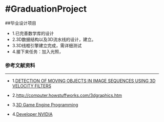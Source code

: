 #GraduationProject
=================

##毕业设计项目
* 1.已完善数学库的设计
* 2.3D数据结构以及3D流水线的设计，建立。
* 3.3D线框引擎建立完成，需详细测试
* 4.接下来任务：加入光照，

### 参考文献资料 ###
-----------------------------------------------------

* 1.[DETECTION OF MOVING OBJECTS IN IMAGE SEQUENCES USING 3D VELOCITY FILTERS
](http://www.metapress.com/content/d6p7773526758003/fulltext.pdf "An article")

* 2.http://computer.howstuffworks.com/3dgraphics.htm


* 3.[3D Game Engine Programming](http://design-engine.com/industry-news/a-history-lesson-on-alias-3d-software  "3D Game Engine Programming")

* 4.[Developer NVIDIA]( http://developer.download.nvidia.com/books/gpu_gems_3/samples/gems3_ch30.pdf "Developer NVIDIA")
